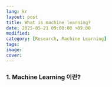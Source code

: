 ```yaml
---
lang: kr
layout: post
title: What is machine learning?
date: 2025-05-21 09:00:00 +09:00
modified: 
category: [Research, Machine Learning]
tags: 
image: 
cover: 
---
```


### 1. Machine Learning 이란?



